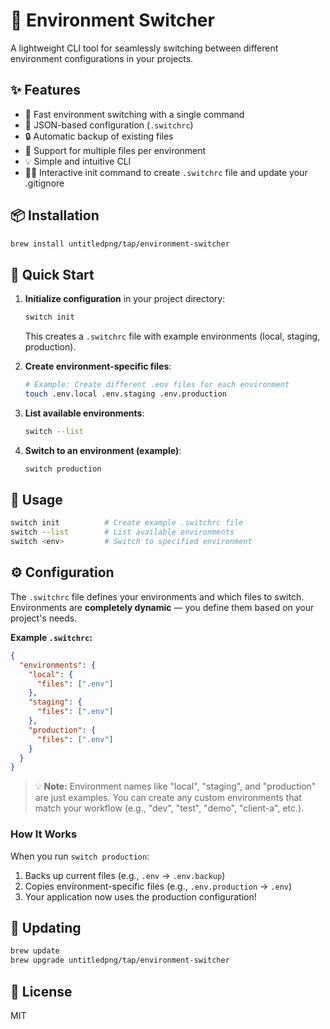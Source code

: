# 🔄 Environment Switcher

A lightweight CLI tool for seamlessly switching between different environment configurations in your projects.

## ✨ Features

- 🚀 Fast environment switching with a single command
- 📝 JSON-based configuration (`.switchrc`)
- 🔒 Automatic backup of existing files
- 🎯 Support for multiple files per environment
- 💡 Simple and intuitive CLI
- 👨‍💻 Interactive init command to create `.switchrc` file and update your .gitignore

## 📦 Installation

```bash
brew install untitledpng/tap/environment-switcher
```

## 🚀 Quick Start

1. **Initialize configuration** in your project directory:
   ```bash
   switch init
   ```
   This creates a `.switchrc` file with example environments (local, staging, production).

2. **Create environment-specific files**:
   ```bash
   # Example: Create different .env files for each environment
   touch .env.local .env.staging .env.production
   ```

3. **List available environments**:
   ```bash
   switch --list
   ```

4. **Switch to an environment (example)**:
   ```bash
   switch production
   ```

## 📖 Usage

```bash
switch init          # Create example .switchrc file
switch --list        # List available environments
switch <env>         # Switch to specified environment
```

## ⚙️ Configuration

The `.switchrc` file defines your environments and which files to switch. Environments are **completely dynamic** — you define them based on your project's needs.

**Example `.switchrc`:**
```json
{
  "environments": {
    "local": {
      "files": [".env"]
    },
    "staging": {
      "files": [".env"]
    },
    "production": {
      "files": [".env"]
    }
  }
}
```

> 💡 **Note:** Environment names like "local", "staging", and "production" are just examples. You can create any custom environments that match your workflow (e.g., "dev", "test", "demo", "client-a", etc.).

### How It Works

When you run `switch production`:
1. Backs up current files (e.g., `.env` → `.env.backup`)
2. Copies environment-specific files (e.g., `.env.production` → `.env`)
3. Your application now uses the production configuration!

## 🔄 Updating

```bash
brew update
brew upgrade untitledpng/tap/environment-switcher
```

## 📄 License

MIT

